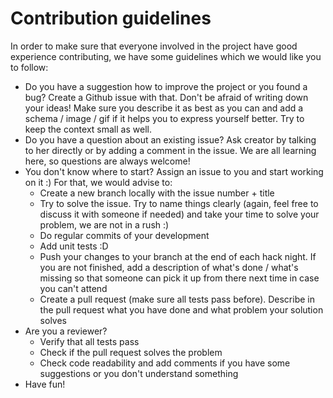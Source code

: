 
# Contribution guidelines

In order to make sure that everyone involved in the project have good experience contributing, we have some guidelines which we would like you to follow:

- Do you have a suggestion how to improve the project or you found a bug? Create a Github issue with that. Don't be afraid of writing down your ideas! Make sure you describe it as best as you can and add a schema / image / gif if it helps you to express yourself better. Try to keep the context small as well. 
- Do you have a question about an existing issue? Ask creator by talking to her directly or by adding a comment in the issue. We are all learning here, so questions are always welcome!
- You don't know where to start? Assign an issue to you and start working on it :) For that, we would advise to:
  - Create a new branch locally with the issue number + title
  - Try to solve the issue. Try to name things clearly (again, feel free to discuss it with someone if needed) and take your time to solve your problem, we are not in a rush :)
  - Do regular commits of your development
  - Add unit tests :D
  - Push your changes to your branch at the end of each hack night. If you are not finished, add a description of what's done / what's missing so that someone can pick it up from there next time in case you can't attend
  - Create a pull request (make sure all tests pass before). Describe in the pull request what you have done and what problem your solution solves
- Are you a reviewer?
  - Verify that all tests pass
  - Check if the pull request solves the problem
  - Check code readability and add comments if you have some suggestions or you don't understand something
- Have fun!